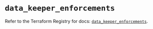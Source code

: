 # `data_keeper_enforcements`

Refer to the Terraform Registry for docs: [`data_keeper_enforcements`](https://registry.terraform.io/providers/keeper-security/keeper/1.2.0/docs/data-sources/enforcements).
